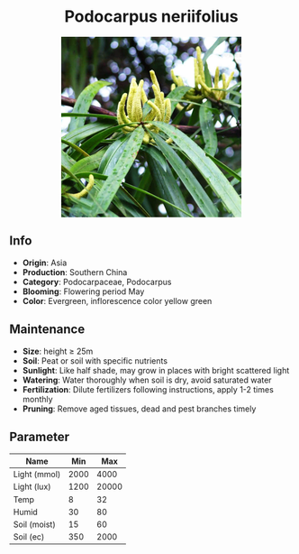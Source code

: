 <h1 align='center'>Podocarpus neriifolius</h1>
<p align="center">
    <img 
        align='center'
        width='320'
        src="../images/podocarpus neriifolius.png" 
        alt='Podocarpus neriifolius' />
</p>

## Info

 - **Origin**: Asia
 - **Production**: Southern China
 - **Category**: Podocarpaceae, Podocarpus
 - **Blooming**: Flowering period May
 - **Color**: Evergreen, inflorescence color yellow green

## Maintenance

 - **Size**: height ≥ 25m
 - **Soil**: Peat or soil with specific nutrients
 - **Sunlight**: Like half shade, may grow in places with bright scattered light
 - **Watering**: Water thoroughly when soil is dry, avoid saturated water
 - **Fertilization**: Dilute fertilizers following instructions, apply 1-2 times monthly
 - **Pruning**: Remove aged tissues, dead and pest branches timely

## Parameter

| Name         | Min  | Max   |
|--------------|------|-------|
| Light (mmol) | 2000 | 4000  |
| Light (lux)  | 1200 | 20000 |
| Temp         | 8    | 32    |
| Humid        | 30   | 80    |
| Soil (moist) | 15   | 60    |
| Soil (ec)    | 350  | 2000  |